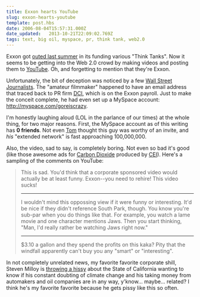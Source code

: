 ```yaml
---
title: Exxon hearts YouTube
slug: exxon-hearts-youtube
template: post.hbs
date: 2006-08-04T15:57:31.000Z
date_updated:   2013-10-21T22:09:02.769Z
tags: text, big oil, myspace, pr, think tank, web2.0
---
```


Exxon got <a href="http://www.motherjones.com/news/featurex/2005/05/exxon_chart.html" title="'Put a Tiger In Your Think Tank' on Mother Jones">outed last summer</a> in its funding various "Think Tanks". Now it seems to be getting into the Web 2.0 crowd by making videos and posting them to <a href="http://www.youtube.com/watch?v=IZSqXUSwHRI" title="'Al Gore's Penguin Army' on YouTube"> YouTube</a>. Oh, and forgetting to mention that they're Exxon.<!--more-->

Unfortunately, the bit of deception was noticed by a few <a href="http://www.post-gazette.com/pg/06215/710851-115.stm" title="Where did that video spoofing Gore's film come from?' in the Pittsburgh Post-Gazette">Wall Street Journalists</a>. The "amateur filmmaker" happened to have an email address that traced back to PR firm <a href="http://www.dcigroup.com/" title="DCIGroup.com">DCI</a>, which is on the Exxon payroll. Just to make the conceit complete, he had even set up a MySpace account: <a href="http://myspace.com/goreiscrazy" title="MySpace">http://myspace.com/goreiscrazy</a>.

I'm honestly laughing aloud (LOL in the parlance of our times) at the whole thing, for two major reasons. First, the MySpace account as of this writing has <strong>0 friends</strong>. Not even <a href="http://myspace.com/tom" title="Tom on MySpace">Tom</a> thought this guy was worthy of an invite, and <em>his</em> "extended network" is fast approaching 100,000,000.

Also, the video, sad to say, is completely boring. Not even so bad it's good (like those awesome ads for <a href="http://www.youtube.com/watch?v=7sGKvDNdJNA" title="'Energy' on YouTube">Carbon Dioxide</a> produced by <a href="http://www.cei.org/pages/co2.cfm" title="CEI.org">CEI</a>). Here's a sampling of the comments on YouTube:

<blockquote>
This is sad. You'd think that a corporate sponsored video would actually be at least funny. Exxon--you need to rehire! This video sucks!<hr />I wouldn't mind this oppossing view if it were funny or interesting. It'd be nice if they didn't reference South Park, though. You know you're sub-par when you do things like that. For example, you watch a lame movie and one character mentions Jaws. Then you start thinking, "Man, I'd really rather be watching Jaws right now."<hr />$3.10 a gallon and they spend the profits on this kaka? Pity that the windfall apparently can't buy you any "smart" or "interesting".
</blockquote>

In not completely unrelated news, my favorite favorite corporate shill, Steven Milloy is <a href="http://www.junkscience.com/Skeptics_on_trial.htm" title="JunkScience.com">throwing a hissy</a> about the State of California wanting to know if his constant doubting of climate change and his taking money from automakers and oil companies are in any way, y'know... maybe... related? I think he's my favorite favorite because he gets pissy like this so often.
